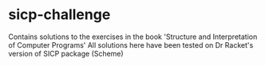 # sicp-challenge
Contains solutions to the exercises in the book 'Structure and Interpretation of Computer Programs'
All solutions here have been tested on Dr Racket's version of SICP package (Scheme)